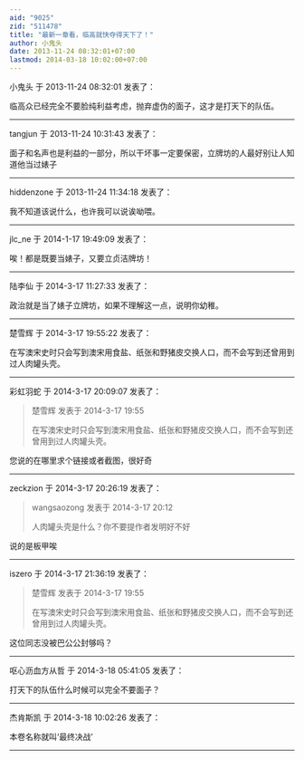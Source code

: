 ```yaml
---
aid: "9025"
zid: "511478"
title: "最新一章看，临高就快夺得天下了！"
author: 小鬼头
date: 2013-11-24 08:32:01+07:00
lastmod: 2014-03-18 10:02:00+07:00
---
```


小鬼头 于 2013-11-24 08:32:01 发表了：

临高众已经完全不要脸纯利益考虑，抛弃虚伪的面子，这才是打天下的队伍。

---

tangjun 于 2013-11-24 10:31:43 发表了：

面子和名声也是利益的一部分，所以干坏事一定要保密，立牌坊的人最好别让人知道他当过婊子

---

hiddenzone 于 2013-11-24 11:34:18 发表了：

我不知道该说什么，也许我可以说诶呦喂。

---

jlc_ne 于 2014-1-17 19:49:09 发表了：

唉！都是既要当婊子，又要立贞洁牌坊！

---

陆李仙 于 2014-3-17 11:27:33 发表了：

政治就是当了婊子立牌坊，如果不理解这一点，说明你幼稚。

---

楚雪辉 于 2014-3-17 19:55:22 发表了：

在写澳宋史时只会写到澳宋用食盐、纸张和野猪皮交换人口，而不会写到还曾用到过人肉罐头壳。

---

彩虹羽蛇 于 2014-3-17 20:09:07 发表了：

> 楚雪辉 发表于 2014-3-17 19:55
>
> 在写澳宋史时只会写到澳宋用食盐、纸张和野猪皮交换人口，而不会写到还曾用到过人肉罐头壳。

您说的在哪里求个链接或者截图，很好奇

---

zeckzion 于 2014-3-17 20:26:19 发表了：

> wangsaozong 发表于 2014-3-17 20:12
>
> 人肉罐头壳是什么？你不要提作者发明好不好

说的是板甲唉

---

iszero 于 2014-3-17 21:36:19 发表了：

> 楚雪辉 发表于 2014-3-17 19:55
>
> 在写澳宋史时只会写到澳宋用食盐、纸张和野猪皮交换人口，而不会写到还曾用到过人肉罐头壳。

这位同志没被巴公公封够吗？

---

呕心沥血方从哲 于 2014-3-18 05:41:05 发表了：

打天下的队伍什么时候可以完全不要面子？

---

杰肯斯凯 于 2014-3-18 10:02:26 发表了：

本卷名称就叫‘最终决战’

---
